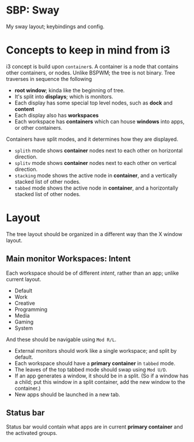 # SBP: Sway

My sway layout; keybindings and config.

# Concepts to keep in mind from i3

i3 concept is build upon `container`s.
A container is a node that contains other containers, or nodes.
Unlike BSPWM; the tree is not binary.
Tree traverses in sequence the following

* **root window**; kinda like the beginning of tree.
* It's split into **displays**; which is monitors.
* Each display has some special top level nodes, such as **dock** and **content**
* Each display also has **workspaces**
* Each workspace has **containers** which can house **windows** into apps, or other containers.

Containers have split modes, and it determines how they are displayed.

* `splith` mode shows **container** nodes next to each other on horizontal direction.
* `splitv` mode shows **container** nodes next to each other on vertical direction.
* `stacking` mode shows the active node in **container**, and a vertically stacked list of other nodes.
* `tabbed` mode shows the active node in **container**, and a horizontally stacked list of other nodes.

# Layout

The tree layout should be organized in a different way than the X window layout.

## Main monitor Workspaces: Intent

Each workspace should be of different *intent*, rather than an app; unlike current layout.

* Default
* Work
* Creative
* Programming
* Media
* Gaming
* System

And these should be navigable using `Mod R/L`.

* External monitors should work like a single workspace; and split by default.
* Each workspace should have a **primary container** in `tabbed` mode.
* The leaves of the top tabbed mode should swap using `Mod U/D`.
* If an app generates a window, it should be in a split.
(So if a window has a child;
put this window in a split container,
add the new window to the container.)
* New apps should be launched in a new tab.

## Status bar

Status bar would contain what apps are in current **primary container** and the activated groups.

